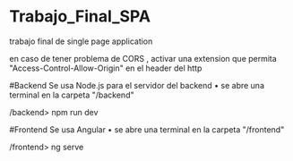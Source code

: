 # Trabajo_Final_SPA
trabajo final de single page application

en caso de tener problema de CORS , activar una extension que permita "Access-Control-Allow-Origin" en el header del http

#Backend
Se usa Node.js para el servidor del backend
• se abre una terminal en la carpeta "/backend"

/backend> npm run dev


#Frontend
Se usa Angular
• se abre una terminal en la carpeta "/frontend"

/frontend> ng serve

